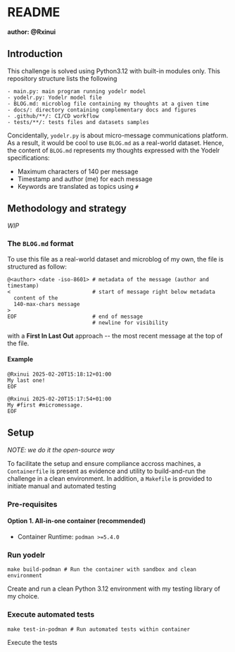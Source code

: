 # README

**author: @Rxinui**

## Introduction

This challenge is solved using Python3.12 with built-in modules only.
This repository structure lists the following
```
- main.py: main program running yodelr model
- yodelr.py: Yodelr model file
- BLOG.md: microblog file containing my thoughts at a given time
- docs/: directory containing complementary docs and figures
- .github/**/: CI/CD workflow
- tests/**/: tests files and datasets samples   
```

Concidentally, `yodelr.py` is about micro-message communications platform. As a result, it would be cool to use `BLOG.md` as a real-world dataset.
Hence, the content of `BLOG.md` represents my thoughts expressed with the Yodelr specifications:
- Maximum characters of 140 per message
- Timestamp and author (me) for each message
- Keywords are translated as topics using `#`

## Methodology and strategy

*WIP*

### The `BLOG.md` format

To use this file as a real-world dataset and microblog of my own, the file is structured as follow:
```
@<author> <date -iso-8601> # metadata of the message (author and timestamp)
<                          # start of message right below metadata
  content of the 
  140-max-chars message
>
EOF                        # end of message
                           # newline for visibility
```

with a **First In Last Out** approach -- the most recent message at the top of the file.

#### Example
```
@Rxinui 2025-02-20T15:18:12+01:00
My last one!
EOF

@Rxinui 2025-02-20T15:17:54+01:00
My #first #micromessage.
EOF
```

## Setup

*NOTE: we do it the open-source way*

To facilitate the setup and ensure compliance accross machines, a `Containerfile` is present as evidence and utility to build-and-run the challenge in a clean environment.
In addition, a `Makefile` is provided to initiate manual and automated testing

### Pre-requisites

#### Option 1. All-in-one container (recommended)

- Container Runtime: `podman >=5.4.0` 

### Run yodelr

```shell
make build-podman # Run the container with sandbox and clean environment
```

Create and run a clean Python 3.12 environment with my testing library of my choice.

### Execute automated tests

```shell
make test-in-podman # Run automated tests within container
```

Execute the tests
